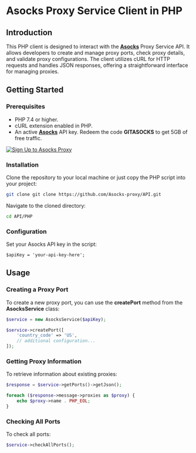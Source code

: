 # Asocks Proxy Service Client in PHP

## Introduction

This PHP client is designed to interact with the [**Asocks**](https://asocks.com/c/2SII) Proxy Service API. It allows developers to create and manage proxy ports, check proxy details, and validate proxy configurations. The client utilizes cURL for HTTP requests and handles JSON responses, offering a straightforward interface for managing proxies.

## Getting Started

### Prerequisites

- PHP 7.4 or higher.
- cURL extension enabled in PHP.
- An active [**Asocks**](https://asocks.com/c/2SII) API key. Redeem the code **GITASOCKS** to get 5GB of free traffic. 

[![Sign Up to Asocks Proxy](https://imageup.ru/img80/4680191/asocks_gh.jpg)](https://asocks.com/c/2SII)

### Installation

Clone the repository to your local machine or just copy the PHP script into your project:

```bash
git clone git clone https://github.com/Asocks-proxy/API.git
```

Navigate to the cloned directory:

```bash
cd API/PHP
```

### Configuration

Set your Asocks API key in the script:

```
$apiKey = 'your-api-key-here';
```

## Usage

### Creating a Proxy Port

To create a new proxy port, you can use the **createPort** method from the **AsocksService** class:

```php
$service = new AsocksService($apiKey);

$service->createPort([
    'country_code' => 'US',
    // additional configuration...
]);
```

### Getting Proxy Information

To retrieve information about existing proxies:

```php
$response = $service->getPorts()->getJson();

foreach ($response->message->proxies as $proxy) {
    echo $proxy->name . PHP_EOL;
}
```

### Checking All Ports

To check all ports:

```php
$service->checkAllPorts();
```

